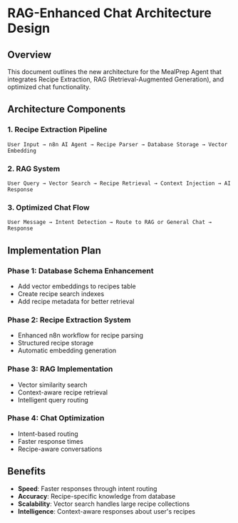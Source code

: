 # RAG-Enhanced Chat Architecture Design

## Overview
This document outlines the new architecture for the MealPrep Agent that integrates Recipe Extraction, RAG (Retrieval-Augmented Generation), and optimized chat functionality.

## Architecture Components

### 1. Recipe Extraction Pipeline
```
User Input → n8n AI Agent → Recipe Parser → Database Storage → Vector Embedding
```

### 2. RAG System
```
User Query → Vector Search → Recipe Retrieval → Context Injection → AI Response
```

### 3. Optimized Chat Flow
```
User Message → Intent Detection → Route to RAG or General Chat → Response
```

## Implementation Plan

### Phase 1: Database Schema Enhancement
- Add vector embeddings to recipes table
- Create recipe search indexes
- Add recipe metadata for better retrieval

### Phase 2: Recipe Extraction System
- Enhanced n8n workflow for recipe parsing
- Structured recipe storage
- Automatic embedding generation

### Phase 3: RAG Implementation
- Vector similarity search
- Context-aware recipe retrieval
- Intelligent query routing

### Phase 4: Chat Optimization
- Intent-based routing
- Faster response times
- Recipe-aware conversations

## Benefits
- **Speed**: Faster responses through intent routing
- **Accuracy**: Recipe-specific knowledge from database
- **Scalability**: Vector search handles large recipe collections
- **Intelligence**: Context-aware responses about user's recipes
